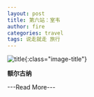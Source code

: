 ```yaml
---
layout: post
title: 第六站：室韦
author: fire
categories: travel 
tags: 说走就走 旅行
---
```


![title](http://image.sideproject.cn/title/title_012.jpg){:class="image-title"}

**额尔古纳**



---Read More---
